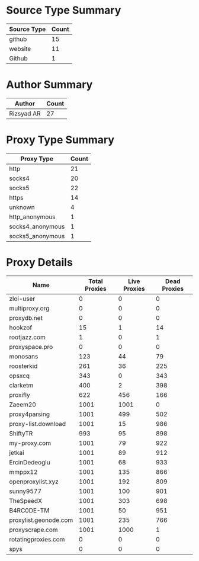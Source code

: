 # Source Type Summary

| Source Type | Count |
|-------------|-------|
| github | 15 |
| website | 11 |
| Github | 1 |


# Author Summary

| Author | Count |
|--------|-------|
| Rizsyad AR | 27 |


# Proxy Type Summary

| Proxy Type | Count |
|------------|-------|
| http | 21 |
| socks4 | 20 |
| socks5 | 22 |
| https | 14 |
| unknown | 4 |
| http_anonymous | 1 |
| socks4_anonymous | 1 |
| socks5_anonymous | 1 |


# Proxy Details

| Name | Total Proxies | Live Proxies | Dead Proxies |
|------|---------------|--------------|---------------|
| zloi-user | 0 | 0 | 0 |
| multiproxy.org | 0 | 0 | 0 |
| proxydb.net | 0 | 0 | 0 |
| hookzof | 15 | 1 | 14 |
| rootjazz.com | 1 | 0 | 1 |
| proxyspace.pro | 0 | 0 | 0 |
| monosans | 123 | 44 | 79 |
| roosterkid | 261 | 36 | 225 |
| opsxcq | 343 | 0 | 343 |
| clarketm | 400 | 2 | 398 |
| proxifly | 622 | 456 | 166 |
| Zaeem20 | 1001 | 1001 | 0 |
| proxy4parsing | 1001 | 499 | 502 |
| proxy-list.download | 1001 | 15 | 986 |
| ShiftyTR | 993 | 95 | 898 |
| my-proxy.com | 1001 | 79 | 922 |
| jetkai | 1001 | 89 | 912 |
| ErcinDedeoglu | 1001 | 68 | 933 |
| mmppx12 | 1001 | 135 | 866 |
| openproxylist.xyz | 1001 | 192 | 809 |
| sunny9577 | 1001 | 100 | 901 |
| TheSpeedX | 1001 | 303 | 698 |
| B4RC0DE-TM | 1001 | 50 | 951 |
| proxylist.geonode.com | 1001 | 235 | 766 |
| proxyscrape.com | 1001 | 1000 | 1 |
| rotatingproxies.com | 0 | 0 | 0 |
| spys | 0 | 0 | 0 |

